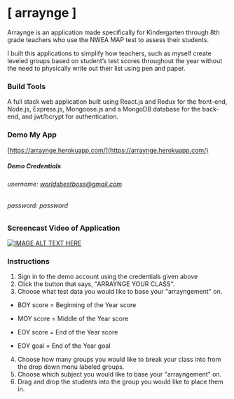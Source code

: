 # [ arraynge ]

Arraynge is an application made specifically for Kindergarten through 8th grade teachers who use the NWEA MAP test to assess their students. 

I built this applications to simplify how teachers, such as myself create leveled groups based on student’s test scores throughout the year without the need to physically write out their list using pen and paper.


### Build Tools
A full stack web application built using React.js and Redux for the front-end, Node.js, Express.js, Mongoose.js and a MongoDB database for the back-end,  and jwt/bcrypt for authentication.

### Demo My App
[https://arraynge.herokuapp.com/](https://arraynge.herokuapp.com/)

##### Demo Credentials
###### username: worldsbestboss@gmail.com
###### password: password


### Screencast Video of Application
[![IMAGE ALT TEXT HERE](http://img.youtube.com/vi/HxMxtn4BxFM/0.jpg)](https://www.youtube.com/watch?v=HxMxtn4BxFM&feature=youtu.be)

### Instructions
1. Sign in to the demo account using the credentials given above
2. Click the button that says, "ARRAYNGE YOUR CLASS".
3. Choose what test data you would like to base your "arrayngement" on. 

+ BOY score = Beginning of the Year score

+ MOY score = Middle of the Year score

+ EOY score = End of the Year score 

+ EOY goal = End of the Year goal

4. Choose how many groups you would like to break your class into from the drop down menu labeled groups.  
5. Choose which subject you would like to base your "arrayngement" on.  
6. Drag and drop the students into the group you would like to place them in.  



